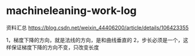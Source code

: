 # machineleaning-work-log
资料汇总
https://blog.csdn.net/weixin_44406200/article/details/106423355

1，梯度下降的方向，就是法线的方向，是和曲线垂直的
2，步长必须是一个，这样保证梯度下降的方向不变，只改变长度
